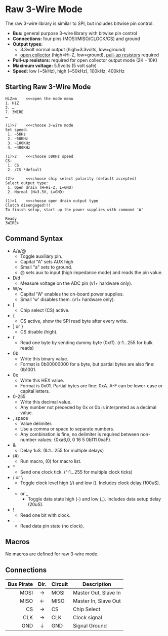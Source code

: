 Raw 3-Wire Mode
===================
The raw 3-wire library is similar to SPI, but includes bitwise pin control.

  - **Bus:** general purpose 3-wire library with bitwise pin control
  - **Connections:** four pins (MOSI/MISO/CLOCK/CS) and ground
  - **Output types:** 
    - 3.3volt normal output (high=3.3volts, low=ground)
    - [open collector](http://en.wikipedia.org/wiki/High_impedence) (high=Hi-Z, low=ground), [pull-up resistors](http://dangerousprototypes.com/docs/Practical_guide_to_Bus_Pirate_pull-up_resistors) required
  - **Pull-up resistors:** required for open collector output mode (2K – 10K)
  - **Maximum voltage:** 5.5volts (5 volt safe)
  - **Speed:** low (~5kHz), high (~50kHz), 100kHz, 400kHz

Starting Raw 3-Wire Mode
---------------------

    HiZ>m    <<<open the mode menu
    1. HiZ
    2. …
    7. 3WIRE
    …

    (1)>7    <<<choose 3-wire mode
    Set speed:
     1. ~5KHz
     2. ~50KHz
     3. ~100KHz
     4. ~400KHz

    (1)>2    <<<choose 50KHz speed
    CS:
     1. CS
     2. /CS *default

    (2)>     <<<choose chip select polarity (default accepted)
    Select output type:
     1. Open drain (H=Hi-Z, L=GND)
     2. Normal (H=3.3V, L=GND)

    (1)>1    <<<choose open drain output type
    Clutch disengaged!!!
    To finish setup, start up the power supplies with command 'W'

    Ready
    3WIRE>

Command Syntax
-------------------

  * A/a/@
	  * Toggle auxiliary pin.
	  * Capital "A" sets AUX high
	  * Small "a" sets to ground.
	  * @ sets aux to input (high impedance mode) and reads the pin value.
  * D/d
	  * Measure voltage on the ADC pin (v1+ hardware only).
  * W/w
	  * Capital 'W' enables the on-board power supplies.
	  * Small 'w' disables them. (v1+ hardware only).
  * [
      * Chip select (CS) active.
  * {
	  * CS active, show the SPI read byte after every write.
  * ] or }
	  * CS disable (high).
  * r
	  * Read one byte by sending dummy byte (0xff). (r:1…255 for bulk reads)
  * 0b
	  * Write this binary value.
	  * Format is 0b00000000 for a byte, but partial bytes are also fine: 0b1001.
  * 0x
	  * Write this HEX value.
	  * Format is 0x01. Partial bytes are fine: 0xA. A-F can be lower-case or capital letters.
  * 0-255
	  * Write this decimal value.
	  * Any number not preceded by 0x or 0b is interpreted as a decimal value.
  * , space
	  * Value delimiter.
	  * Use a comma or space to separate numbers.
	  * Any combination is fine, no delimiter is required between non-number values: {0xa6,0, 0 16 5 0b111 0xaF}.
  * &
	  * Delay 1uS. (&:1…255 for multiple delays)
  * (#) 
	  * Run macro, (0) for macro list.
  * ^
      * Send one clock tick. (^:1…255 for multiple clock ticks)
  * / or \
      * Toggle clock level high (/) and low (\). Includes clock delay (100uS).
  * - or _
      * Toggle data state high (-) and low (_). Includes data setup delay (20uS).
  * !
      * Read one bit with clock.
  * .
      * Read data pin state (no clock).

Macros
------------------

No macros are defined for raw 3-wire mode.

Connections
------------------

| Bus Pirate | Dir. | Circuit | Description          |
| ----------:|:----:|:------- | -------------------- |
| MOSI       | →    | MOSI    | Master Out, Slave In |
| MISO       | ←    | MISO    | Master In, Slave Out |
| CS         | →    | CS      | Chip Select          |
| CLK        | →    | CLK     | Clock signal         |
| GND        | ⏚    | GND     | Signal Ground        |